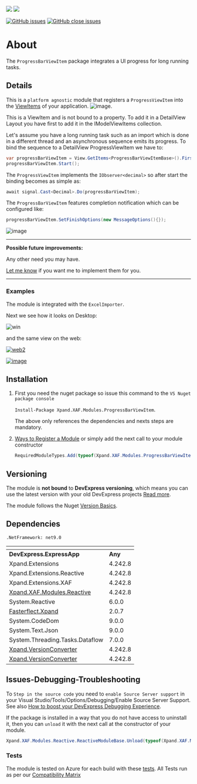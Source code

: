 ![](https://img.shields.io/nuget/v/Xpand.XAF.Modules.ProgressBarViewItem.svg?&style=flat) ![](https://img.shields.io/nuget/dt/Xpand.XAF.Modules.ProgressBarViewItem.svg?&style=flat)

[![GitHub issues](https://img.shields.io/github/issues/eXpandFramework/expand/ProgressBarViewItem.svg)](https://github.com/eXpandFramework/eXpand/issues?utf8=%E2%9C%93&q=is%3Aissue+is%3Aopen+sort%3Aupdated-desc+label%3AReactive.XAF+label%3AProgressBarViewItem) [![GitHub close issues](https://img.shields.io/github/issues-closed/eXpandFramework/eXpand/ProgressBarViewItem.svg)](https://github.com/eXpandFramework/eXpand/issues?utf8=%E2%9C%93&q=is%3Aissue+is%3Aclosed+sort%3Aupdated-desc+label%3AReactive.XAF+label%3AProgressBarViewItem)
# About 

The `ProgressBarViewItem` package integrates a UI progress for long running tasks. 

## Details
This is a `platform agnostic` module that registers a `ProgressViewItem` into the [ViewItems](https://docs.devexpress.com/eXpressAppFramework/112612/concepts/ui-construction/view-items) of your application.
![image](https://user-images.githubusercontent.com/159464/58765488-56c99080-857c-11e9-8522-4c716df019fd.png).

This is a ViewItem and is not bound to a property. To add it in a DetailView Layout you have first to add it in the IModelViewItems collection.


Let's assume you have a long running task such as an import which is done in a different thread and an asynchronous sequence emits its progress. To bind the sequence to a DetailView ProgressViewItem we have to: 

```cs
var progressBarViewItem = View.GetItems<ProgressBarViewItemBase>().First();
progressBarViewItem.Start();
```
The `ProgressViewItem` implements the `IObserver<decimal>` so after start the binding becomes as simple as:

```cs
await signal.Cast<Decimal>.Do(progressBarViewItem);
```

The `ProgressBarViewItem` features completion notification which can be configured like:
```cs
progressBarViewItem.SetFinishOptions(new MessageOptions(){});
```
![image](https://user-images.githubusercontent.com/159464/58765606-5da4d300-857d-11e9-83ba-79c8f1bf6463.png)

--- 

**Possible future improvements:**

Any other need you may have.

[Let me know](https://github.com/sponsors/apobekiaris) if you want me to implement them for you.

---

### Examples
The module is integrated with the `ExcelImporter`.

Next we see how it looks on Desktop:

![win](https://user-images.githubusercontent.com/159464/58791920-ce8ad000-85fb-11e9-8a00-bd72e891c8b7.gif)

and the same view on the web:

<twitter>

[![web2](https://user-images.githubusercontent.com/159464/58791676-53291e80-85fb-11e9-81de-6ed7db651219.gif)](https://www.youtube.com/watch?v=rJgK4UD2PgA)

</twitter>

[![image](https://user-images.githubusercontent.com/159464/87556331-2fba1980-c6bf-11ea-8a10-e525dda86364.png)](https://www.youtube.com/watch?v=rJgK4UD2PgA)

## Installation 
1. First you need the nuget package so issue this command to the `VS Nuget package console` 

   `Install-Package Xpand.XAF.Modules.ProgressBarViewItem`.

    The above only references the dependencies and nexts steps are mandatory.

2. [Ways to Register a Module](https://documentation.devexpress.com/eXpressAppFramework/118047/Concepts/Application-Solution-Components/Ways-to-Register-a-Module)
or simply add the next call to your module constructor
    ```cs
    RequiredModuleTypes.Add(typeof(Xpand.XAF.Modules.ProgressBarViewItemModule));
    ```
## Versioning
The module is **not bound** to **DevExpress versioning**, which means you can use the latest version with your old DevExpress projects [Read more](https://github.com/eXpandFramework/XAF/tree/master/tools/Xpand.VersionConverter).

The module follows the Nuget [Version Basics](https://docs.microsoft.com/en-us/nuget/reference/package-versioning#version-basics).
## Dependencies
`.NetFramework: net9.0`

|<!-- -->|<!-- -->
|----|----
|**DevExpress.ExpressApp**|**Any**
|Xpand.Extensions|4.242.8
 |Xpand.Extensions.Reactive|4.242.8
 |Xpand.Extensions.XAF|4.242.8
 |[Xpand.XAF.Modules.Reactive](https://github.com/eXpandFramework/Reactive.XAF/tree/master/src/Modules/Xpand.XAF.Modules.Reactive)|4.242.8
 |System.Reactive|6.0.0
 |[Fasterflect.Xpand](https://github.com/eXpandFramework/Fasterflect)|2.0.7
 |System.CodeDom|9.0.0
 |System.Text.Json|9.0.0
 |System.Threading.Tasks.Dataflow|7.0.0
 |[Xpand.VersionConverter](https://github.com/eXpandFramework/Reactive.XAF/tree/master/tools/Xpand.VersionConverter)|4.242.8
 |[Xpand.VersionConverter](https://github.com/eXpandFramework/Reactive.XAF/tree/master/tools/Xpand.VersionConverter)|4.242.8

## Issues-Debugging-Troubleshooting

To `Step in the source code` you need to `enable Source Server support` in your Visual Studio/Tools/Options/Debugging/Enable Source Server Support. See also [How to boost your DevExpress Debugging Experience](https://github.com/eXpandFramework/DevExpress.XAF/wiki/How-to-boost-your-DevExpress-Debugging-Experience#1-index-the-symbols-to-your-custom-devexpresss-installation-location).

If the package is installed in a way that you do not have access to uninstall it, then you can `unload` it with the next call at the constructor of your module.
```cs
Xpand.XAF.Modules.Reactive.ReactiveModuleBase.Unload(typeof(Xpand.XAF.Modules.ProgressBarViewItem.ProgressBarViewItemModule))
```

### Tests
The module is tested on Azure for each build with these [tests](https://github.com/eXpandFramework/Packages/tree/master/src/Tests/Xpand.XAF.s.ProgressBarViewItem.ProgressBarViewItem). 
All Tests run as per our [Compatibility Matrix](https://github.com/eXpandFramework/DevExpress.XAF#compatibility-matrix)

